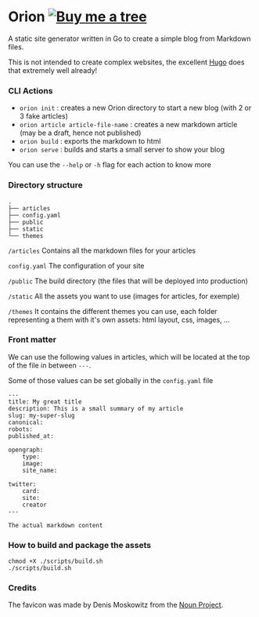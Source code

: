 Orion  [![Buy me a tree](https://img.shields.io/badge/Buy%20me%20a%20tree-%F0%9F%8C%B3-lightgreen)](https://offset.earth/adrian)
=====

A static site generator written in Go to create a simple blog from Markdown files.

This is not intended to create complex websites, the excellent [Hugo](https://gohugo.io/) does that extremely well already!

### CLI Actions
* `orion init` : creates a new Orion directory to start a new blog (with 2 or 3 fake articles)
* `orion article article-file-name` : creates a new markdown article (may be a draft, hence not published)
* `orion build` : exports the markdown to html
* `orion serve` : builds and starts a small server to show your blog

You can use the `--help` or `-h` flag for each action to know more

### Directory structure
```
.
├── articles
├── config.yaml
├── public
├── static
└── themes
``` 

`/articles`
Contains all the markdown files for your articles

`config.yaml`
The configuration of your site

`/public`
The build directory (the files that will be deployed into production)

`/static`
All the assets you want to use (images for articles, for exemple)

`/themes`
It contains the different themes you can use, each folder representing a them with it's own assets: html layout, css, images, ...

### Front matter
We can use the following values in articles, which will be located at the top of the file in between `---`.

Some of those values can be set globally in the `config.yaml` file

```
---
title: My great title
description: This is a small summary of my article
slug: my-super-slug
canonical:
robots:
published_at:

opengraph:
    type:
    image:
    site_name:

twitter:
    card:
    site:
    creator
---

The actual markdown content
```

### How to build and package the assets

```
chmod +X ./scripts/build.sh
./scripts/build.sh
```

### Credits 

The favicon was made by Denis Moskowitz from the [Noun Project](https://thenounproject.com/term/orion/868269/).
